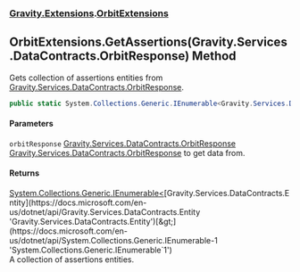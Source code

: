 ### [Gravity.Extensions](./Gravity-Extensions.md 'Gravity.Extensions').[OrbitExtensions](./Gravity-Extensions-OrbitExtensions.md 'Gravity.Extensions.OrbitExtensions')
## OrbitExtensions.GetAssertions(Gravity.Services.DataContracts.OrbitResponse) Method
Gets collection of assertions entities from [Gravity.Services.DataContracts.OrbitResponse](https://docs.microsoft.com/en-us/dotnet/api/Gravity.Services.DataContracts.OrbitResponse 'Gravity.Services.DataContracts.OrbitResponse').  
```csharp
public static System.Collections.Generic.IEnumerable<Gravity.Services.DataContracts.Entity> GetAssertions(this Gravity.Services.DataContracts.OrbitResponse orbitResponse);
```
#### Parameters
<a name='Gravity-Extensions-OrbitExtensions-GetAssertions(Gravity-Services-DataContracts-OrbitResponse)-orbitResponse'></a>
`orbitResponse` [Gravity.Services.DataContracts.OrbitResponse](https://docs.microsoft.com/en-us/dotnet/api/Gravity.Services.DataContracts.OrbitResponse 'Gravity.Services.DataContracts.OrbitResponse')  
[Gravity.Services.DataContracts.OrbitResponse](https://docs.microsoft.com/en-us/dotnet/api/Gravity.Services.DataContracts.OrbitResponse 'Gravity.Services.DataContracts.OrbitResponse') to get data from.  
  
#### Returns
[System.Collections.Generic.IEnumerable&lt;](https://docs.microsoft.com/en-us/dotnet/api/System.Collections.Generic.IEnumerable-1 'System.Collections.Generic.IEnumerable`1')[Gravity.Services.DataContracts.Entity](https://docs.microsoft.com/en-us/dotnet/api/Gravity.Services.DataContracts.Entity 'Gravity.Services.DataContracts.Entity')[&gt;](https://docs.microsoft.com/en-us/dotnet/api/System.Collections.Generic.IEnumerable-1 'System.Collections.Generic.IEnumerable`1')  
A collection of assertions entities.  
